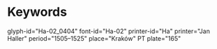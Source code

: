 # Keywords
glyph-id="Ha-02_0404"
font-id="Ha-02"
printer-id="Ha"
printer="Jan Haller"
period="1505–1525"
place="Kraków"
PT plate="165"
